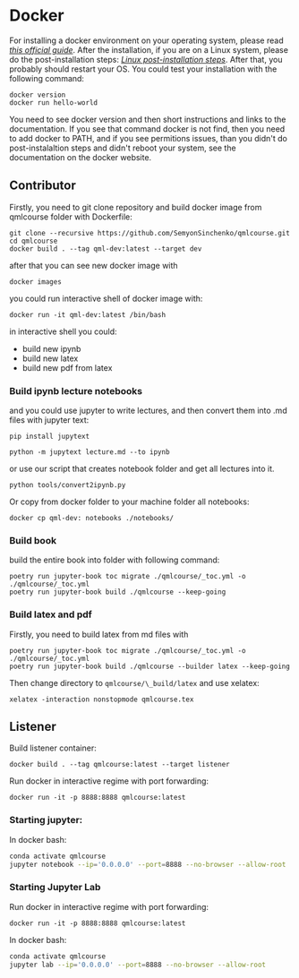 # Docker

For installing a docker environment on your operating system, please read [_this official guide_](https://docs.docker.com/get-docker/). After the installation, if you are on a Linux system, please do the post-installation steps: [_Linux post-installation steps_](https://docs.docker.com/engine/install/linux-postinstall/). After that, you probably should restart your OS. You could test your installation with the following command:

```shell
docker version
docker run hello-world
```

You need to see docker version and then short instructions and links to the documentation. If you see that command docker is not find, then you need to add docker to PATH, and if you see permitions issues, than you didn't do post-instalaltion steps and didn't reboot your system, see the documentation on the docker website.

## Contributor

Firstly, you need to git clone repository and build docker image from qmlcourse folder with Dockerfile:

```
git clone --recursive https://github.com/SemyonSinchenko/qmlcourse.git
cd qmlcourse
docker build . --tag qml-dev:latest --target dev
```

after that you can see new docker image with

```shell
docker images
```

you could run interactive shell of docker image with:

```shell
docker run -it qml-dev:latest /bin/bash
```

in interactive shell you could:

- build new ipynb
- build new latex
- build new pdf from latex

### Build ipynb lecture notebooks

and you could use jupyter to write lectures, and then convert them into .md files with jupyter text:

```shell
pip install jupytext
```

```shell
python -m jupytext lecture.md --to ipynb
```

or use our script that creates notebook folder and get all lectures into it.

```shell
python tools/convert2ipynb.py
```

Or copy from docker folder to your machine folder all notebooks:

```shell
docker cp qml-dev: notebooks ./notebooks/
```

### Build book

build the entire book into folder with following command:

```shell
poetry run jupyter-book toc migrate ./qmlcourse/_toc.yml -o ./qmlcourse/_toc.yml
poetry run jupyter-book build ./qmlcourse --keep-going
```

### Build latex and pdf

Firstly, you need to build latex from md files with

```shell
poetry run jupyter-book toc migrate ./qmlcourse/_toc.yml -o ./qmlcourse/_toc.yml
poetry run jupyter-book build ./qmlcourse --builder latex --keep-going
```

Then change directory to `qmlcourse/\_build/latex` and use xelatex:

```shell
xelatex -interaction nonstopmode qmlcourse.tex
```

## Listener

Build listener container:

```
docker build . --tag qmlcourse:latest --target listener
```

Run docker in interactive regime with port forwarding:

```shell
docker run -it -p 8888:8888 qmlcourse:latest
```

### Starting jupyter:

In docker bash:

```bash
conda activate qmlcourse
jupyter notebook --ip='0.0.0.0' --port=8888 --no-browser --allow-root
```

### Starting Jupyter Lab

Run docker in interactive regime with port forwarding:

```shell
docker run -it -p 8888:8888 qmlcourse:latest
```

In docker bash:

```bash
conda activate qmlcourse
jupyter lab --ip='0.0.0.0' --port=8888 --no-browser --allow-root
```

